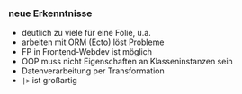 ###  neue Erkenntnisse

- deutlich zu viele für eine Folie, u.a.
- arbeiten mit ORM (Ecto) löst Probleme
- FP in Frontend-Webdev ist möglich
- OOP muss nicht Eigenschaften an Klasseninstanzen sein
- Datenverarbeitung per Transformation
- `|>` ist großartig
